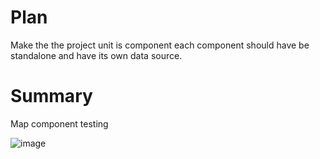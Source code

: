 # Plan
Make the the project unit is component each component should have be standalone and have its own data source.

# Summary
Map component testing

![image](https://github.com/user-attachments/assets/26642d3d-4520-4273-81b3-263e18f6b167)


